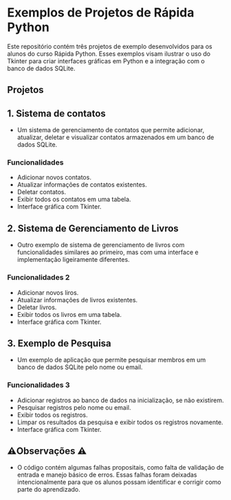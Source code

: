 # Exemplos de Projetos de Rápida Python

Este repositório contém três projetos de exemplo desenvolvidos para os alunos do curso Rápida Python. Esses exemplos visam ilustrar o uso do Tkinter para criar interfaces gráficas em Python e a integração com o banco de dados SQLite.

## Projetos

## 1. Sistema de contatos

- Um sistema de gerenciamento de contatos que permite adicionar, atualizar, deletar e visualizar contatos armazenados em um banco de dados SQLite.

### Funcionalidades

- Adicionar novos contatos.
- Atualizar informações de contatos existentes.
- Deletar contatos.
- Exibir todos os contatos em uma tabela.
- Interface gráfica com Tkinter.

## 2. Sistema de Gerenciamento de Livros

- Outro exemplo de sistema de gerenciamento de livros com funcionalidades similares ao primeiro, mas com uma interface e implementação ligeiramente diferentes.

### Funcionalidades 2

- Adicionar novos liros.
- Atualizar informações de livros existentes.
- Deletar livros.
- Exibir todos os livros em uma tabela.
- Interface gráfica com Tkinter.

## 3. Exemplo de Pesquisa

- Um exemplo de aplicação que permite pesquisar membros em um banco de dados SQLite pelo nome ou email.

### Funcionalidades 3

- Adicionar registros ao banco de dados na inicialização, se não existirem.
- Pesquisar registros pelo nome ou email.
- Exibir todos os registros.
- Limpar os resultados da pesquisa e exibir todos os registros novamente.
- Interface gráfica com Tkinter.

## :warning:Observações :warning:

- O código contém algumas falhas propositais, como falta de validação de entrada e manejo básico de erros. Essas falhas foram deixadas intencionalmente para que os alunos possam identificar e corrigir como parte do aprendizado.
